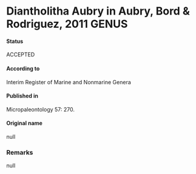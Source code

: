 Diantholitha Aubry in Aubry, Bord & Rodriguez, 2011 GENUS
=======

#### Status
ACCEPTED

#### According to
Interim Register of Marine and Nonmarine Genera

#### Published in
Micropaleontology 57: 270.

#### Original name
null

### Remarks
null